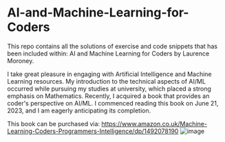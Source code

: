 # AI-and-Machine-Learning-for-Coders
This repo contains all the solutions of exercise and code snippets that has been included within: AI and Machine Learning for Coders by Laurence Moroney. 

I take great pleasure in engaging with Artificial Intelligence and Machine Learning resources. My introduction to the technical aspects of AI/ML occurred while pursuing my studies at university, which placed a strong emphasis on Mathematics. Recently, I acquired a book that provides an coder's perspective on AI/ML. I commenced reading this book on June 21, 2023, and I am eagerly anticipating its completion.

This book can be purchased via: https://www.amazon.co.uk/Machine-Learning-Coders-Programmers-Intelligence/dp/1492078190 
![image](https://github.com/liewyihseng/AI-and-Machine-Learning-for-Coders/assets/49971620/228bc492-3e2e-4c6d-aedf-c62e8436381a)

